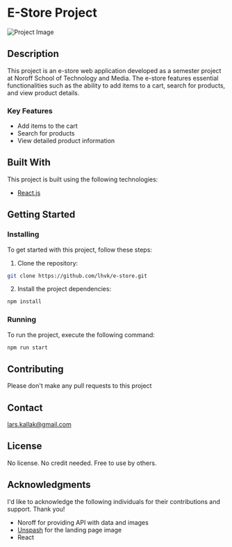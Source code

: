 # E-Store Project

![Project Image](src/assets/img/e-store-landingpage.png)

## Description

This project is an e-store web application developed as a semester project at Noroff School of Technology and Media. The e-store features essential functionalities such as the ability to add items to a cart, search for products, and view product details.

### Key Features

- Add items to the cart
- Search for products
- View detailed product information

## Built With

This project is built using the following technologies:

- [React.js](https://reactjs.org/)

## Getting Started

### Installing

To get started with this project, follow these steps:

1. Clone the repository:

```bash
git clone https://github.com/lhvk/e-store.git
```
2. Install the project dependencies:
```bash
npm install
```

### Running

To run the project, execute the following command:
```bash
npm run start
```

## Contributing

Please don't make any pull requests to this project

## Contact

lars.kallak@gmail.com

## License

No license. No credit needed. Free to use by others.

## Acknowledgments

I'd like to acknowledge the following individuals for their contributions and support. Thank you!

- Noroff for providing API with data and images
- [Unspash](www.unsplash.com) for the landing page image
- React
